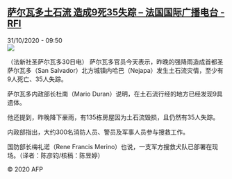 <!--1604138108000-->
[萨尔瓦多土石流 造成9死35失踪 – 法国国际广播电台 - RFI](http://www.rfi.fr//cn/contenu/20201031-%E8%90%A8%E5%B0%94%E7%93%A6%E5%A4%9A%E5%9C%9F%E7%9F%B3%E6%B5%81-%E9%80%A0%E6%88%909%E6%AD%BB35%E5%A4%B1%E8%B8%AA)
------

<div>31/10/2020 - 09:50</div><img src="https://s.rfi.fr/media/display/a920a32e-1b57-11eb-8b18-005056bf87d6/w:310/p:16x9/int0005b.201031165001.jpg"><div class="t-content__body u-clearfix"><p>（法新社圣萨尔瓦多30日电）    萨尔瓦多官员今天表示，昨晚的强降雨造成首都圣萨尔瓦多（San Salvador）北方城镇内哈巴（Nejapa）发生土石流灾情，至少有9人死亡、35人失踪。</p><p>    萨尔瓦多内政部长杜南（Mario Duran）说明，在土石流行经的地方已经发现9具遗体。</p><p>    他还提到，昨晚降下豪雨，有135栋房屋因为土石流毁损，且仍然有35人失踪。</p><p>    内政部指出，大约300名消防人员、警员及军事人员参与搜救工作。</p><p>    国防部长梅礼诺（Rene Francis Merino）也说，一支军方搜救犬队已部署在现场。（译者：陈彦钧/核稿：陈昱婷）</p><p class="t-copyright">© 2020 AFP</p>        </div>
